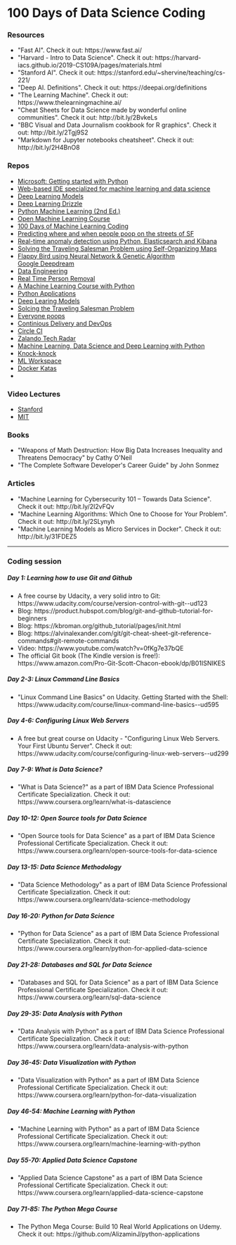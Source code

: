 <h1> 100 Days of Data Science Coding </h1>

<h3>Resources</h3>
<ul>
  <li>    "Fast AI". Check it out: https://www.fast.ai/</li>
  <li>    "Harvard - Intro to Data Science". Check it out: https://harvard-iacs.github.io/2019-CS109A/pages/materials.html</li>
  <li>    "Stanford AI". Check it out: https://stanford.edu/~shervine/teaching/cs-221/</li>
  <li>    "Deep AI. Definitions". Check it out: https://deepai.org/definitions  </li>
  <li>    "The Learning Machine". Check it out: https://www.thelearningmachine.ai/  </li>
  <li>    "Cheat Sheets for Data Science made by wonderful online communities". Check it out: http://bit.ly/2BvkeLs  </li>
  <li>    "BBC Visual and Data Journalism cookbook for R graphics". Check it out: http://bit.ly/2Tgj9S2  </li>
  <li>   "Markdown for Jupyter notebooks cheatsheet". Check it out: http://bit.ly/2H4BnO8    </li>
</ul>

<h3>Repos </h3>
<ul>
  <li><a href="https://github.com/AlizaminJ/c9-python-getting-started">Microsoft: Getting started with Python</a></li>
  <li><a href="https://github.com/AlizaminJ/ml-workspace">Web-based IDE specialized for machine learning and data science</a></li>
  <li><a href="https://github.com/AlizaminJ/deeplearning-models">Deep Learning Models</a></li>
  <li><a href="https://github.com/AlizaminJ/deep-learning-drizzle">Deep Learning Drizzle</a></li>
  <li><a href="https://github.com/AlizaminJ/python-machine-learning-book-2nd-edition">Python Machine Learning (2nd Ed.)</a></li>
  <li><a href="https://github.com/AlizaminJ/mlcourse.ai">Open Machine Learning Course</a></li>
  <li><a href="https://github.com/AlizaminJ/100-Days-Of-ML-Code">100 Days of Machine Learning Coding</a></li>
  <li><a href="https://github.com/AlizaminJ/everyone-poops">Predicting where and when people poop on the streets of SF</a></li>
  <li><a href="https://github.com/AlizaminJ/datastream.io">Real-time anomaly detection using Python, Elasticsearch and Kibana</a></li>
  <li><a href="https://github.com/AlizaminJ/som-tsp">Solving the Traveling Salesman Problem using Self-Organizing Maps</a></li>
  <li><a href="https://github.com/AlizaminJ/Machine-Learning-Flappy-Bird">Flappy Bird using Neural Network & Genetic Algorithm</a></li
  <li><a href="https://github.com/AlizaminJ/deepdream">Google Deepdream</a></li>
  <li><a href="https://github.com/AlizaminJ/Data-Engineering">Data Engineering</a></li>
  <li><a href="https://github.com/AlizaminJ/Real-Time-Person-Removal">Real Time Person Removal</a></li>
  <li><a href="https://github.com/AlizaminJ/machine-learning-course">A Machine Learning Course with Python</a></li>
  <li><a href="https://github.com/AlizaminJ/python-applications">Python Applications</a></li>
  <li><a href="https://github.com/AlizaminJ/deeplearning-models">Deep Learing Models</a></li>
  <li><a href="https://github.com/AlizaminJ/som-tsp">Solcing the Traveling Salesman Problem</a></li>
  <li><a href="https://github.com/AlizaminJ/everyone-poops">Everyone poops</a></li>
  <li><a href="https://github.com/AlizaminJ/ca-project">Continious Delivery and DevOps</a></li>
  <li><a href="https://github.com/AlizaminJ/circle-ci-workshop">Circle CI</a></li>
  <li><a href="https://github.com/AlizaminJ/tech-radar">Zalando Tech Radar</a></li>
  <li><a href="https://github.com/AlizaminJ/ML-DS-DL-Python">Machine Learning, Data Science and Deep Learning with Python</a></li>
  <li><a href="https://github.com/AlizaminJ/knockknock">Knock-knock</a></li>
  <li><a href="https://github.com/AlizaminJ/ml-workspace">ML Workspace</a></li>
  <li><a href="https://github.com/AlizaminJ/docker-katas">Docker Katas</a></li>
  <li><a href=""></a></li>
</ul>

<h3>Video Lectures </h3>
<ul>
  <li><a href="https://www.youtube.com/user/stanfordonline/playlists">Stanford</a></li>
  <li><a href="https://www.youtube.com/user/MIT/playlists">MIT</a></li>
</ul>

<h3>Books </h3>
<ul>
  <li>"Weapons of Math Destruction: How Big Data Increases Inequality and Threatens Democracy" by Cathy O'Neil  </li>
  <li>"The Complete Software Developer's Career Guide" by John Sonmez  </li>
</ul>
<h3>Articles</h3>
<ul>
  <li>"Machine Learning for Cybersecurity 101 – Towards Data Science". Check it out: http://bit.ly/2I2vFQv  </li>
  <li>"Machine Learning Algorithms: Which One to Choose for Your Problem". Check it out: http://bit.ly/2SLynyh  </li>
  <li>"Machine Learning Models as Micro Services in Docker". Check it out: http://bit.ly/31FDEZ5  </li>
</ul>

<hr>

<h3>Coding session</h3>
<h5> Day 1: Learning how to use Git and Github</h5>
<ul>
<li> A free course by Udacity, a very solid intro to Git: https://www.udacity.com/course/version-control-with-git--ud123 </li> 
<li> Blog: https://product.hubspot.com/blog/git-and-github-tutorial-for-beginners </li>
<li> Blog: https://kbroman.org/github_tutorial/pages/init.html </li>
<li> Blog: https://alvinalexander.com/git/git-cheat-sheet-git-reference-commands#git-remote-commands </li>
<li> Video: https://www.youtube.com/watch?v=0fKg7e37bQE </li>
<li> The official Git book (The Kindle version is free!): https://www.amazon.com/Pro-Git-Scott-Chacon-ebook/dp/B01ISNIKES </li>
</ul>

<h5> Day 2-3: Linux Command Line Basics </h5>
<ul>
<li>"Linux Command Line Basics" on Udacity. Getting Started with the Shell: https://www.udacity.com/course/linux-command-line-basics--ud595</li>
</ul>

<h5> Day 4-6: Configuring Linux Web Servers </h5>
<ul>
<li>
A free but great course on Udacity - "Configuring Linux Web Servers. Your First Ubuntu Server". Check it out: https://www.udacity.com/course/configuring-linux-web-servers--ud299
</li>
</ul>

<h5> Day 7-9: What is Data Science? </h5>
<ul>
<li>
"What is Data Science?" as a part of  IBM Data Science Professional Certificate Specialization. Check it out: https://www.coursera.org/learn/what-is-datascience
</li>
</ul>

<h5> Day 10-12: Open Source tools for Data Science </h5>
<ul>
<li>
"Open Source tools for Data Science" as a part of  IBM Data Science Professional Certificate Specialization. Check it out: https://www.coursera.org/learn/open-source-tools-for-data-science
</li>
</ul>
 
<h5> Day 13-15: Data Science Methodology </h5>
<ul>
<li>
"Data Science Methodology" as a part of  IBM Data Science Professional Certificate Specialization. Check it out: https://www.coursera.org/learn/data-science-methodology
</li>
</ul>

<h5> Day 16-20: Python for Data Science </h5> 
<ul>
<li>
"Python for Data Science" as a part of IBM Data Science Professional Certificate Specialization. Check it out: https://www.coursera.org/learn/python-for-applied-data-science
</li>
</ul>

<h5> Day 21-28: Databases and SQL for Data Science</h5>
<ul>
<li>
"Databases and SQL for Data Science" as a part of IBM Data Science Professional Certificate Specialization. Check it out: https://www.coursera.org/learn/sql-data-science
</li>
</ul>

<h5> Day 29-35: Data Analysis with Python </h5> 
<ul>
<li>
"Data Analysis with Python" as a part of IBM Data Science Professional Certificate Specialization. 
Check it out: https://www.coursera.org/learn/data-analysis-with-python
</li>
</ul>

<h5> Day 36-45: Data Visualization with Python </h5>
<ul>
<li>
"Data Visualization with Python" as a part of IBM Data Science Professional Certificate Specialization. 
Check it out: https://www.coursera.org/learn/python-for-data-visualization
</li>
</ul>

<h5> Day 46-54: Machine Learning with Python </h5>
<ul>
<li>
"Machine Learning with Python" as a part of IBM Data Science Professional Certificate Specialization. 
Check it out: https://www.coursera.org/learn/machine-learning-with-python
</li>
</ul>

<h5> Day 55-70: Applied Data Science Capstone </h5>
<ul>
<li>
"Applied Data Science Capstone" as a part of IBM Data Science Professional Certificate Specialization. 
Check it out: https://www.coursera.org/learn/applied-data-science-capstone
</li>
</ul>

<h5> Day 71-85: The Python Mega Course </h5>
<ul>
<li>
The Python Mega Course: Build 10 Real World Applications on Udemy. Check it out: https://github.com/AlizaminJ/python-applications
</li>
</ul>



